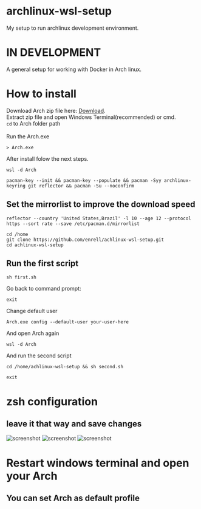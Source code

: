 # archlinux-wsl-setup
My setup to run archlinux development environment.

# IN DEVELOPMENT
A general setup for working with Docker in Arch linux. <br>

# How to install <br>

Download Arch zip file here: [Download](https://github.com/yuk7/ArchWSL/releases/tag/22.10.16.0).<br>
Extract zip file and open Windows Terminal(recommended) or cmd. <br>
<code>cd</code> to Arch folder path <br><br>
Run the Arch.exe
````
> Arch.exe
````
After install folow the next steps.
````
wsl -d Arch
````
````
pacman-key --init && pacman-key --populate && pacman -Syy archlinux-keyring git reflector && pacman -Su --noconfirm
````
## Set the mirrorlist to improve the download speed
````
reflector --country 'United States,Brazil' -l 10 --age 12 --protocol https --sort rate --save /etc/pacman.d/mirrorlist
````
````
cd /home
git clone https://github.com/enrell/achlinux-wsl-setup.git
cd achlinux-wsl-setup
````
## Run the first script
````
sh first.sh
````
Go back to command prompt:
````
exit
````
Change default user
````
Arch.exe config --default-user your-user-here
````
And open Arch again
````
wsl -d Arch
````
And run the second script
````
cd /home/achlinux-wsl-setup && sh second.sh
````
````
exit
````
# zsh configuration
## leave it that way and save changes
![screenshot](https://i.imgur.com/I1ReXZB.png)
![screenshot](https://i.imgur.com/ad8CbYU.png)
![screenshot](https://i.imgur.com/pQwCU1r.png)

# Restart windows terminal and open your Arch
## You can set Arch as default profile
